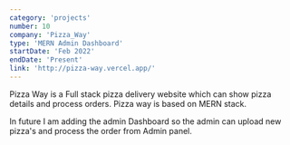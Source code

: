 ```yaml
---
category: 'projects'
number: 10
company: 'Pizza_Way'
type: 'MERN Admin Dashboard'
startDate: 'Feb 2022'
endDate: 'Present'
link: 'http://pizza-way.vercel.app/'
---
```


Pizza Way is a Full stack pizza delivery website which can show pizza details and process orders. Pizza way is based on MERN stack.

In future I am adding the admin Dashboard so the admin can upload new pizza's and process the order from Admin panel.

